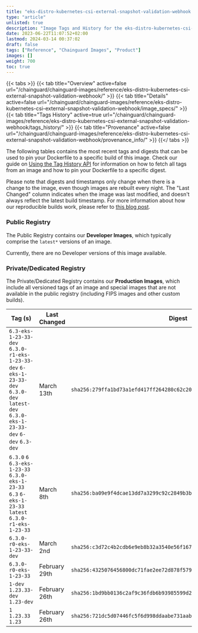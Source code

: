 ```yaml
---
title: "eks-distro-kubernetes-csi-external-snapshot-validation-webhook Image Tags History"
type: "article"
unlisted: true
description: "Image Tags and History for the eks-distro-kubernetes-csi-external-snapshot-validation-webhook Chainguard Image"
date: 2023-06-22T11:07:52+02:00
lastmod: 2024-03-14 00:37:02
draft: false
tags: ["Reference", "Chainguard Images", "Product"]
images: []
weight: 700
toc: true
---
```


{{< tabs >}}
{{< tab title="Overview" active=false url="/chainguard/chainguard-images/reference/eks-distro-kubernetes-csi-external-snapshot-validation-webhook/" >}}
{{< tab title="Details" active=false url="/chainguard/chainguard-images/reference/eks-distro-kubernetes-csi-external-snapshot-validation-webhook/image_specs/" >}}
{{< tab title="Tags History" active=true url="/chainguard/chainguard-images/reference/eks-distro-kubernetes-csi-external-snapshot-validation-webhook/tags_history/" >}}
{{< tab title="Provenance" active=false url="/chainguard/chainguard-images/reference/eks-distro-kubernetes-csi-external-snapshot-validation-webhook/provenance_info/" >}}
{{</ tabs >}}

The following tables contains the most recent tags and digests that can be used to pin your Dockerfile to a specific build of this image. Check our guide on [Using the Tag History API](/chainguard/chainguard-images/using-the-tag-history-api/) for information on how to fetch all tags from an image and how to pin your Dockerfile to a specific digest.

Please note that digests and timestamps only change when there is a change to the image, even though images are rebuilt every night. The "Last Changed" column indicates when the image was last modified, and doesn't always reflect the latest build timestamp. For more information about how our reproducible builds work, please refer to [this blog post](https://www.chainguard.dev/unchained/reproducing-chainguards-reproducible-image-builds).

### Public Registry
The Public Registry contains our **Developer Images**, which typically comprise the `latest*` versions of an image.

Currently, there are no Developer versions of this image available.

### Private/Dedicated Registry
The Private/Dedicated Registry contains our **Production Images**, which include all versioned tags of an image and special images that are not available in the public registry (including FIPS images and other custom builds).

| Tag (s)                                                                                                                                  | Last Changed  | Digest                                                                    |
|------------------------------------------------------------------------------------------------------------------------------------------|---------------|---------------------------------------------------------------------------|
|  `6.3-eks-1-23-33-dev` `6.3.0-r1-eks-1-23-33-dev` `6-eks-1-23-33-dev` `6.3.0-dev` `latest-dev` `6.3.0-eks-1-23-33-dev` `6-dev` `6.3-dev` | March 13th    | `sha256:279ffa1bd73a1efd417ff264280c62c20e175dc9f68a7eb1fefda84a61b93994` |
|  `6.3.0` `6` `6.3-eks-1-23-33` `6.3.0-eks-1-23-33` `6.3` `6-eks-1-23-33` `latest` `6.3.0-r1-eks-1-23-33`                                 | March 8th     | `sha256:ba09e9f4dcae13dd7a3299c92c2849b3bdea2411553cf2931d0b5713eb6e60dc` |
|  `6.3.0-r0-eks-1-23-33-dev`                                                                                                              | March 2nd     | `sha256:c3d72c4b2cdb6e9eb8b32a3540e56f167fed0d5119d69ab38102c1d77f40c07f` |
|  `6.3.0-r0-eks-1-23-33`                                                                                                                  | February 29th | `sha256:4325076456800dc71fae2ee72d878f579ea47d9f93fe9bf92eba5cd2668ec303` |
|  `1-dev` `1.23.33-dev` `1.23-dev`                                                                                                        | February 26th | `sha256:1bd9bb0136c2af9c36fdb6b93985599d2568fc1b3a152cdc7cff88fca398001c` |
|  `1` `1.23.33` `1.23`                                                                                                                    | February 26th | `sha256:721dc5d07446fc5f6d998ddaabe731aab58d00c05dcf7c6c876e144fd5010b47` |


